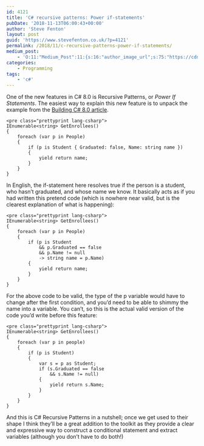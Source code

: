 ```yaml
---
id: 4121
title: 'C# recursive patterns: Power if-statements'
pubDate: '2018-11-13T06:00:43+00:00'
author: 'Steve Fenton'
layout: post
guid: 'https://www.stevefenton.co.uk/?p=4121'
permalink: /2018/11/c-recursive-patterns-power-if-statements/
medium_post:
    - 'O:11:"Medium_Post":11:{s:16:"author_image_url";s:75:"https://cdn-images-1.medium.com/fit/c/400/400/1*eXkhfEuF41g5W_xnc_ydLA.jpeg";s:10:"author_url";s:38:"https://medium.com/@steve.fenton.co.uk";s:11:"byline_name";N;s:12:"byline_email";N;s:10:"cross_link";s:3:"yes";s:2:"id";s:12:"1f283bf9bd03";s:21:"follower_notification";s:3:"yes";s:7:"license";s:19:"all-rights-reserved";s:14:"publication_id";s:2:"-1";s:6:"status";s:5:"draft";s:3:"url";s:51:"https://medium.com/@steve.fenton.co.uk/1f283bf9bd03";}'
categories:
    - Programming
tags:
    - 'c#'
---
```


One of the new features in C# 8.0 is Recursive Patterns, or *Power If Statements*. The easiest way to explain this new feature is to unpack the example from the [Building C# 8.0 article](https://blogs.msdn.microsoft.com/dotnet/2018/11/12/building-c-8-0/).

```
<pre class="prettyprint lang-csharp">
IEnumerable<string> GetEnrollees()
{
    foreach (var p in People)
    {
        if (p is Student { Graduated: false, Name: string name }) 
        {
            yield return name;
        }
    }
}
```

In English, the if-statement here resolves true if the person is a student, who hasn’t graduated, and whose name we know. It basically acts as if you had written this pretend code (which is nowhere near valid, but is the clearest explanation of what is happening):

```
<pre class="prettyprint lang-csharp">
IEnumerable<string> GetEnrollees()
{
    foreach (var p in People)
    {
        if (p is Student
            && p.Graduated == false
            && p.Name != null
            -> string name = p.Name) 
        {
            yield return name;
        }
    }
}
```

For the above code to be valid, the type of the p variable would have to change after the first condition, and you’d need to be able to shimmy the name into a variable. You can’t, so this is the actual valid version of the code you’d write before this feature:

```
<pre class="prettyprint lang-csharp">
IEnumerable<string> GetEnrollees()
{
    foreach (var p in people)
    {
        if (p is Student)
        {
            var s = p as Student;
            if (s.Graduated == false
                && s.Name != null)
            {
                yield return s.Name;
            }
        }
    }
}
```

And this is C# Recursive Patterns in a nutshell; once we get used to their shape I think they’ll be a great addition to the toolkit as they provide a clear and expressive way to construct a conditional statement and extract variables (although you don’t have to do both!)